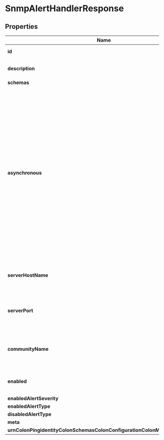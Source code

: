 

# SnmpAlertHandlerResponse


## Properties

| Name | Type | Description | Notes |
|------------ | ------------- | ------------- | -------------|
|**id** | **String** | Name of the Alert Handler |  |
|**description** | **String** | A description for this Alert Handler |  [optional] |
|**schemas** | **List&lt;EnumsnmpAlertHandlerSchemaUrn&gt;** |  |  |
|**asynchronous** | **Boolean** | Indicates whether the server should attempt to invoke this SNMP Alert Handler in a background thread so that any potentially-expensive processing (e.g., performing network communication to deliver the alert notification) will not delay whatever processing the server was performing when the alert was generated. |  [optional] |
|**serverHostName** | **String** | Specifies the address of the SNMP agent to which traps will be sent. |  |
|**serverPort** | **Integer** | Specifies the port number of the SNMP agent to which traps will be sent. |  |
|**communityName** | **String** | Specifies the name of the community to which the traps will be sent. |  |
|**enabled** | **Boolean** | Indicates whether the Alert Handler is enabled. |  |
|**enabledAlertSeverity** | **List&lt;EnumalertHandlerEnabledAlertSeverityProp&gt;** |  |  [optional] |
|**enabledAlertType** | **List&lt;EnumalertHandlerEnabledAlertTypeProp&gt;** |  |  [optional] |
|**disabledAlertType** | **List&lt;EnumalertHandlerDisabledAlertTypeProp&gt;** |  |  [optional] |
|**meta** | [**MetaMeta**](MetaMeta.md) |  |  [optional] |
|**urnColonPingidentityColonSchemasColonConfigurationColonMessagesColon20** | [**MetaUrnPingidentitySchemasConfigurationMessages20**](MetaUrnPingidentitySchemasConfigurationMessages20.md) |  |  [optional] |



